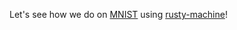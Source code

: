 Let's see how we do on [MNIST](https://en.wikipedia.org/wiki/MNIST_database) using [rusty-machine](https://github.com/AtheMathmo/rusty-machine/)!
